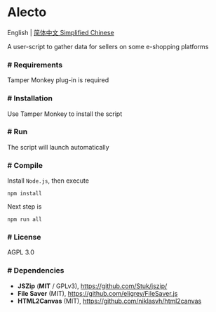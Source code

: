 # Alecto
English | [简体中文 Simplified Chinese](README-cn.md)



A user-script to gather data for sellers on some e-shopping platforms

### # Requirements

Tamper Monkey plug-in is required



### # Installation

Use Tamper Monkey to install the script





### # Run

The script will launch automatically



### # Compile

Install `Node.js`, then execute

```shell
npm install
```

Next step is

```shell
npm run all
```





### # License

AGPL 3.0





### # Dependencies

- **JSZip** (**MIT** / GPLv3), https://github.com/Stuk/jszip/
- **File Saver** (MIT), https://github.com/eligrey/FileSaver.js
- **HTML2Canvas** (MIT), https://github.com/niklasvh/html2canvas
